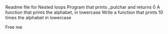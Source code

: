 Readme file for Nested loops
Program that prints _putchar and returns 0
A function that prints the alphabet, in lowercase
Write a function that prints 10 times the alphabet in lowercase












Free me
